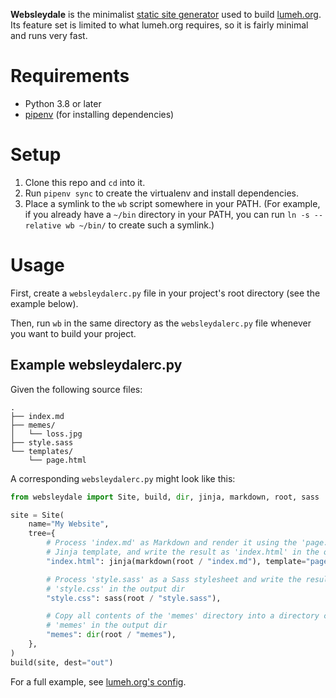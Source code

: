 **Websleydale** is the minimalist [static site generator] used to build
[lumeh.org]. Its feature set is limited to what lumeh.org requires, so
it is fairly minimal and runs very fast.

[static site generator]: https://en.wikipedia.org/wiki/Static_web_page
[lumeh.org]: https://lumeh.org/

# Requirements

* Python 3.8 or later
* [pipenv] (for installing dependencies)

[pipenv]: https://docs.pipenv.org/

# Setup

1. Clone this repo and `cd` into it.
2. Run `pipenv sync` to create the virtualenv and install dependencies.
3. Place a symlink to the `wb` script somewhere in your PATH.
   (For example, if you already have a `~/bin` directory in your PATH,
   you can run `ln -s --relative wb ~/bin/` to create such a symlink.)

# Usage

First, create a `websleydalerc.py` file in your project's root directory
(see the example below).

Then, run `wb` in the same directory as the `websleydalerc.py` file
whenever you want to build your project.

## Example websleydalerc.py

Given the following source files:

```
.
├── index.md
├── memes/
│   └── loss.jpg
├── style.sass
└── templates/
    └── page.html
```

A corresponding `websleydalerc.py` might look like this:

```python
from websleydale import Site, build, dir, jinja, markdown, root, sass

site = Site(
    name="My Website",
    tree={
        # Process 'index.md' as Markdown and render it using the 'page.html'
        # Jinja template, and write the result as 'index.html' in the output dir
        "index.html": jinja(markdown(root / "index.md"), template="page.html"),

        # Process 'style.sass' as a Sass stylesheet and write the result as
        # 'style.css' in the output dir
        "style.css": sass(root / "style.sass"),

        # Copy all contents of the 'memes' directory into a directory called
        # 'memes' in the output dir
        "memes": dir(root / "memes"),
    },
)
build(site, dest="out")
```

For a full example, see [lumeh.org's config].

[lumeh.org's config]: https://github.com/kalgynirae/lumeh.org/blob/51ef1cf33045ab27dcb08a14b3b9ea3b437baf7a/websleydalerc.py

